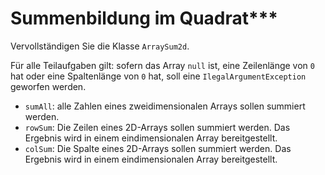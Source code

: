 # Summenbildung im Quadrat***
Vervollständigen Sie die Klasse `ArraySum2d`.

Für alle Teilaufgaben gilt: sofern das Array `null` ist, eine Zeilenlänge von `0` hat oder eine Spaltenlänge von `0` hat, soll eine `IlegalArgumentException` geworfen werden.
- `sumAll`: alle Zahlen eines zweidimensionalen Arrays sollen summiert werden.
- `rowSum`: Die Zeilen eines 2D-Arrays sollen summiert werden. Das Ergebnis wird in einem eindimensionalen Array bereitgestellt.
- `colSum`: Die Spalte eines 2D-Arrays sollen summiert werden. Das Ergebnis wird in einem eindimensionalen Array bereitgestellt.